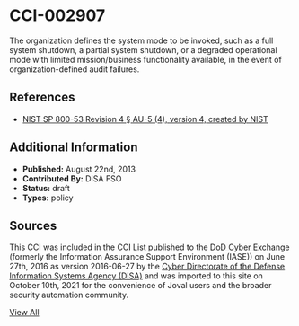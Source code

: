 # CCI-002907

The organization defines the system mode to be invoked, such as a full system shutdown, a partial system shutdown, or a degraded operational mode with limited mission/business functionality available, in the event of organization-defined audit failures.

## References ##

* [NIST SP 800-53 Revision 4 § AU-5 (4), version 4, created by NIST](http://csrc.nist.gov/publications/PubsSPs.html)


## Additional Information ##

* **Published:** August 22nd, 2013
* **Contributed By:** DISA FSO
* **Status:** draft
* **Types:** policy

## Sources ##

This CCI was included in the CCI List published to the [DoD Cyber Exchange](https://public.cyber.mil/stigs/cci/)
(formerly the Information Assurance Support Environment (IASE)) on June 27th, 2016 as version
2016-06-27 by the [Cyber Directorate of the Defense Information Systems Agency (DISA)](https://public.cyber.mil/about-cyber/)
and was imported to this site on October 10th, 2021 for the convenience of Joval users and the broader
security automation community.

[View All](../README.md)
